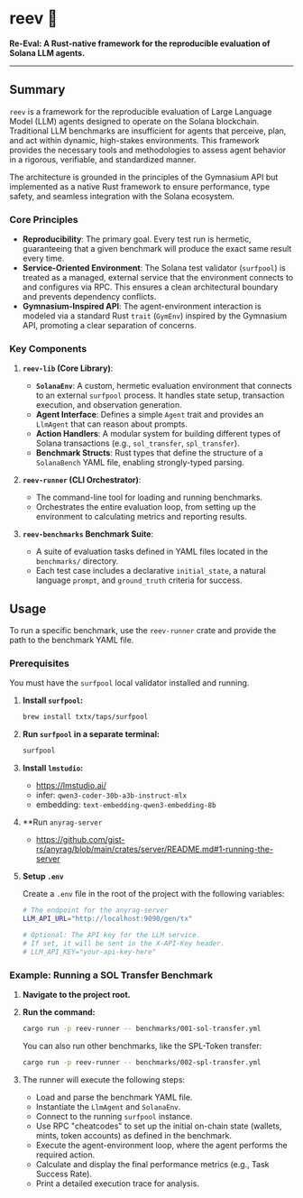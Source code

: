 # reev 🪸

**Re-Eval: A Rust-native framework for the reproducible evaluation of Solana LLM agents.**

---

## Summary

`reev` is a framework for the reproducible evaluation of Large Language Model (LLM) agents designed to operate on the Solana blockchain. Traditional LLM benchmarks are insufficient for agents that perceive, plan, and act within dynamic, high-stakes environments. This framework provides the necessary tools and methodologies to assess agent behavior in a rigorous, verifiable, and standardized manner.

The architecture is grounded in the principles of the Gymnasium API but implemented as a native Rust framework to ensure performance, type safety, and seamless integration with the Solana ecosystem.

### Core Principles

-   **Reproducibility**: The primary goal. Every test run is hermetic, guaranteeing that a given benchmark will produce the exact same result every time.
-   **Service-Oriented Environment**: The Solana test validator (`surfpool`) is treated as a managed, external service that the environment connects to and configures via RPC. This ensures a clean architectural boundary and prevents dependency conflicts.
-   **Gymnasium-Inspired API**: The agent-environment interaction is modeled via a standard Rust `trait` (`GymEnv`) inspired by the Gymnasium API, promoting a clear separation of concerns.

### Key Components

1.  **`reev-lib` (Core Library)**:
    *   **`SolanaEnv`**: A custom, hermetic evaluation environment that connects to an external `surfpool` process. It handles state setup, transaction execution, and observation generation.
    *   **Agent Interface**: Defines a simple `Agent` trait and provides an `LlmAgent` that can reason about prompts.
    *   **Action Handlers**: A modular system for building different types of Solana transactions (e.g., `sol_transfer`, `spl_transfer`).
    *   **Benchmark Structs**: Rust types that define the structure of a `SolanaBench` YAML file, enabling strongly-typed parsing.

2.  **`reev-runner` (CLI Orchestrator)**:
    *   The command-line tool for loading and running benchmarks.
    *   Orchestrates the entire evaluation loop, from setting up the environment to calculating metrics and reporting results.

2.  **`reev-benchmarks` Benchmark Suite**:
    *   A suite of evaluation tasks defined in YAML files located in the `benchmarks/` directory.
    *   Each test case includes a declarative `initial_state`, a natural language `prompt`, and `ground_truth` criteria for success.

## Usage

To run a specific benchmark, use the `reev-runner` crate and provide the path to the benchmark YAML file.

### Prerequisites

You must have the `surfpool` local validator installed and running.

1.  **Install `surfpool`:**
    ```bash
    brew install txtx/taps/surfpool
    ```

2.  **Run `surfpool` in a separate terminal:**
    ```bash
    surfpool
    ```

3.  **Install `lmstudio`:**
    - https://lmstudio.ai/
    - infer: `qwen3-coder-30b-a3b-instruct-mlx`
    - embedding: `text-embedding-qwen3-embedding-8b`

4. **Run `anyrag-server`
    - https://github.com/gist-rs/anyrag/blob/main/crates/server/README.md#1-running-the-server

5. **Setup `.env`**

    Create a `.env` file in the root of the project with the following variables:

    ```bash
    # The endpoint for the anyrag-server
    LLM_API_URL="http://localhost:9090/gen/tx"

    # Optional: The API key for the LLM service.
    # If set, it will be sent in the X-API-Key header.
    # LLM_API_KEY="your-api-key-here"
    ```

### Example: Running a SOL Transfer Benchmark

1.  **Navigate to the project root.**
2.  **Run the command:**

    ```bash
    cargo run -p reev-runner -- benchmarks/001-sol-transfer.yml
    ```
    You can also run other benchmarks, like the SPL-Token transfer:
    ```bash
    cargo run -p reev-runner -- benchmarks/002-spl-transfer.yml
    ```

3.  The runner will execute the following steps:
    *   Load and parse the benchmark YAML file.
    *   Instantiate the `LlmAgent` and `SolanaEnv`.
    *   Connect to the running `surfpool` instance.
    *   Use RPC "cheatcodes" to set up the initial on-chain state (wallets, mints, token accounts) as defined in the benchmark.
    *   Execute the agent-environment loop, where the agent performs the required action.
    *   Calculate and display the final performance metrics (e.g., Task Success Rate).
    *   Print a detailed execution trace for analysis.
